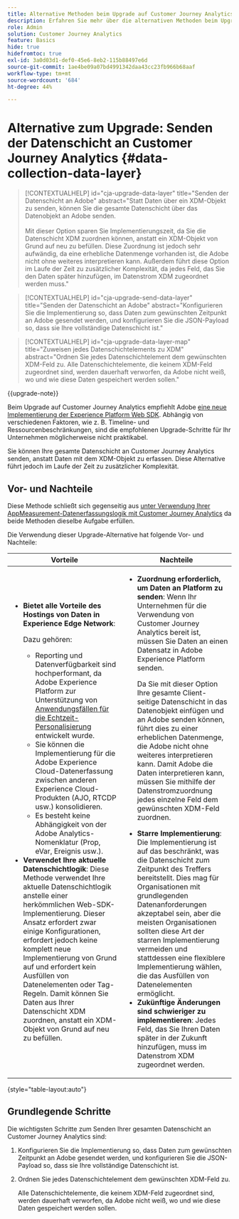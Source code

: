 ```yaml
---
title: Alternative Methoden beim Upgrade auf Customer Journey Analytics
description: Erfahren Sie mehr über die alternativen Methoden beim Upgrade auf Customer Journey Analytics
role: Admin
solution: Customer Journey Analytics
feature: Basics
hide: true
hidefromtoc: true
exl-id: 3a0d03d1-def0-45e6-8eb2-115b88497e6d
source-git-commit: 1ae4be09a07bd4991342daa43cc23fb966b68aaf
workflow-type: tm+mt
source-wordcount: '684'
ht-degree: 44%

---
```


# Alternative zum Upgrade: Senden der Datenschicht an Customer Journey Analytics {#data-collection-data-layer}

<!-- markdownlint-disable MD034 -->

>[!CONTEXTUALHELP]
>id="cja-upgrade-data-layer"
>title="Senden der Datenschicht an Adobe"
>abstract="Statt Daten über ein XDM-Objekt zu senden, können Sie die gesamte Datenschicht über das Datenobjekt an Adobe senden.<br><br>Mit dieser Option sparen Sie Implementierungszeit, da Sie die Datenschicht XDM zuordnen können, anstatt ein XDM-Objekt von Grund auf neu zu befüllen. Diese Zuordnung ist jedoch sehr aufwändig, da eine erhebliche Datenmenge vorhanden ist, die Adobe nicht ohne weiteres interpretieren kann. Außerdem führt diese Option im Laufe der Zeit zu zusätzlicher Komplexität, da jedes Feld, das Sie den Daten später hinzufügen, im Datenstrom XDM zugeordnet werden muss."

<!-- markdownlint-enable MD034 -->

<!-- markdownlint-disable MD034 -->

>[!CONTEXTUALHELP]
>id="cja-upgrade-send-data-layer"
>title="Senden der Datenschicht an Adobe"
>abstract="Konfigurieren Sie die Implementierung so, dass Daten zum gewünschten Zeitpunkt an Adobe gesendet werden, und konfigurieren Sie die JSON-Payload so, dass sie Ihre vollständige Datenschicht ist."

<!-- markdownlint-enable MD034 -->

<!-- markdownlint-disable MD034 -->

>[!CONTEXTUALHELP]
>id="cja-upgrade-data-layer-map"
>title="Zuweisen jedes Datenschichtelements zu XDM"
>abstract="Ordnen Sie jedes Datenschichtelement dem gewünschten XDM-Feld zu. Alle Datenschichtelemente, die keinem XDM-Feld zugeordnet sind, werden dauerhaft verworfen, da Adobe nicht weiß, wo und wie diese Daten gespeichert werden sollen."

<!-- markdownlint-enable MD034 -->

{{upgrade-note}}

Beim Upgrade auf Customer Journey Analytics empfiehlt Adobe [eine neue Implementierung der Experience Platform Web SDK](/help/getting-started/cja-upgrade/cja-upgrade-recommendations.md). Abhängig von verschiedenen Faktoren, wie z. B. Timeline- und Ressourcenbeschränkungen, sind die empfohlenen Upgrade-Schritte für Ihr Unternehmen möglicherweise nicht praktikabel.

Sie können Ihre gesamte Datenschicht an Customer Journey Analytics senden, anstatt Daten mit dem XDM-Objekt zu erfassen. Diese Alternative führt jedoch im Laufe der Zeit zu zusätzlicher Komplexität.

## Vor- und Nachteile

Diese Methode schließt sich gegenseitig aus [unter Verwendung Ihrer AppMeasurement-Datenerfassungslogik mit Customer Journey Analytics](/help/getting-started/cja-upgrade/cja-upgrade-alternative-appmeasurement.md) da beide Methoden dieselbe Aufgabe erfüllen.

Die Verwendung dieser Upgrade-Alternative hat folgende Vor- und Nachteile:

| Vorteile | Nachteile |
|----------|---------|
| <ul><li>**Bietet alle Vorteile des Hostings von Daten in Experience Edge Network**: <p>Dazu gehören:</p><ul><li>Reporting und Datenverfügbarkeit sind hochperformant, da Adobe Experience Platform zur Unterstützung von [Anwendungsfällen für die Echtzeit-Personalisierung](https://experienceleague.adobe.com/docs/experience-platform/destinations/ui/activate/configure-personalization-destinations.html?lang=de) entwickelt wurde. </li><li>Sie können die Implementierung für die Adobe Experience Cloud-Datenerfassung zwischen anderen Experience Cloud-Produkten (AJO, RTCDP usw.) konsolidieren.</li><li>Es besteht keine Abhängigkeit von der Adobe Analytics-Nomenklatur (Prop, eVar, Ereignis usw.).</li></ul><li>**Verwendet Ihre aktuelle Datenschichtlogik**: Diese Methode verwendet Ihre aktuelle Datenschichtlogik anstelle einer herkömmlichen Web-SDK-Implementierung. Dieser Ansatz erfordert zwar einige Konfigurationen, erfordert jedoch keine komplett neue Implementierung von Grund auf und erfordert kein Ausfüllen von Datenelementen oder Tag-Regeln. Damit können Sie Daten aus Ihrer Datenschicht XDM zuordnen, anstatt ein XDM-Objekt von Grund auf neu zu befüllen.</li></ul> | <ul><li>**Zuordnung erforderlich, um Daten an Platform zu senden**: Wenn Ihr Unternehmen für die Verwendung von Customer Journey Analytics bereit ist, müssen Sie Daten an einen Datensatz in Adobe Experience Platform senden. <p>Da Sie mit dieser Option Ihre gesamte Client-seitige Datenschicht in das Datenobjekt einfügen und an Adobe senden können, führt dies zu einer erheblichen Datenmenge, die Adobe nicht ohne weiteres interpretieren kann. Damit Adobe die Daten interpretieren kann, müssen Sie mithilfe der Datenstromzuordnung jedes einzelne Feld dem gewünschten XDM-Feld zuordnen.</p></li><li>**Starre Implementierung**: Die Implementierung ist auf das beschränkt, was die Datenschicht zum Zeitpunkt des Treffers bereitstellt. Dies mag für Organisationen mit grundlegenden Datenanforderungen akzeptabel sein, aber die meisten Organisationen sollten diese Art der starren Implementierung vermeiden und stattdessen eine flexiblere Implementierung wählen, die das Ausfüllen von Datenelementen ermöglicht.</li><li>**Zukünftige Änderungen sind schwieriger zu implementieren**: Jedes Feld, das Sie Ihren Daten später in der Zukunft hinzufügen, muss im Datenstrom XDM zugeordnet werden.</li></ul> |

{style="table-layout:auto"}

## Grundlegende Schritte

Die wichtigsten Schritte zum Senden Ihrer gesamten Datenschicht an Customer Journey Analytics sind:

1. Konfigurieren Sie die Implementierung so, dass Daten zum gewünschten Zeitpunkt an Adobe gesendet werden, und konfigurieren Sie die JSON-Payload so, dass sie Ihre vollständige Datenschicht ist.

1. Ordnen Sie jedes Datenschichtelement dem gewünschten XDM-Feld zu.

   Alle Datenschichtelemente, die keinem XDM-Feld zugeordnet sind, werden dauerhaft verworfen, da Adobe nicht weiß, wo und wie diese Daten gespeichert werden sollen.

